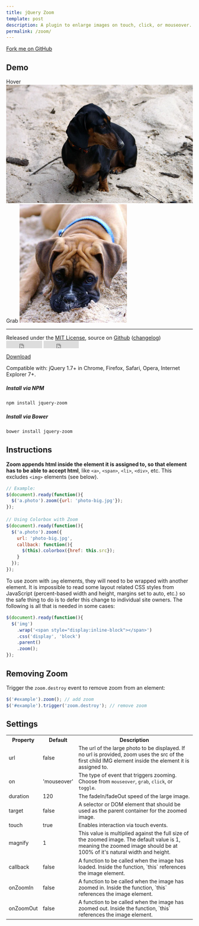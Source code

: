 ```yaml
---
title: jQuery Zoom
template: post
description: A plugin to enlarge images on touch, click, or mouseover.
permalink: /zoom/
---
```


<a href="http://github.com/jackmoore/zoom/tree/master" id='fork'>Fork me on GitHub</a>

## Demo

<span class='zoom' id='ex1'>
  <span>Hover</span>
  <img src='/img/daisy.jpg' width='555' height='320' alt='Daisy on the Ohoopee'>
</span><span class='zoom' id='ex2'>
  <span>Grab</span>
  <img src='/img/roxy.jpg' width='290' height='320' alt='Roxy on the Ohoopee'>
</span>

___

<p>Released under the <a href='http://www.opensource.org/licenses/mit-license.php'>MIT License</a>, source on <a href='http://github.com/jackmoore/zoom'>Github</a> (<a href='http://github.com/jackmoore/zoom#changelog'>changelog</a>) &nbsp;<iframe style='vertical-align: middle' src="http://ghbtns.com/github-btn.html?user=jackmoore&amp;repo=zoom&amp;type=watch&amp;count=true" allowtransparency="true" frameborder="0" scrolling="0" width="97" height="20"></iframe> <iframe style='vertical-align: middle' src="http://ghbtns.com/github-btn.html?user=jackmoore&amp;repo=zoom&amp;type=fork&amp;count=true" allowtransparency="true" frameborder="0" scrolling="0" width="95" height="20"></iframe></p>

<a class='download' href='https://github.com/jackmoore/zoom/archive/master.zip'><i class='icon-download-alt'></i> Download</a>

Compatible with: jQuery 1.7+ in Chrome, Firefox, Safari, Opera, Internet Explorer 7+.

##### Install via NPM
```bash
npm install jquery-zoom
```

##### Install via Bower
```bash
bower install jquery-zoom
```

## Instructions

**Zoom appends html inside the element it is assigned to, so that element has to be able to accept html**, like `<a>`, `<span>`, `<li>`, `<div>`, etc.  This excludes `<img>` elements (see below).

```javascript
// Example:
$(document).ready(function(){
  $('a.photo').zoom({url: 'photo-big.jpg'});
});

// Using Colorbox with Zoom
$(document).ready(function(){
  $('a.photo').zoom({
    url: 'photo-big.jpg', 
    callback: function(){
      $(this).colorbox({href: this.src});
    }
  });
});
```

To use zoom with `img` elements, they will need to be wrapped with another element. It is impossible to read some layout related CSS styles from JavaScript (percent-based width and height, margins set to auto, etc.) so the safe thing to do is to defer this change to individual site owners.  The following is all that is needed in some cases:

```javascript
$(document).ready(function(){
  $('img')
    .wrap('<span style="display:inline-block"></span>')
    .css('display', 'block')
    .parent()
    .zoom();
});
```

## Removing Zoom

Trigger the `zoom.destroy` event to remove zoom from an element:

```javascript
$('#example').zoom(); // add zoom
$('#example').trigger('zoom.destroy'); // remove zoom
```

## Settings

<table>
  <tr>
    <th>Property
    <th>Default
    <th>Description
  <tr>
    <td>url
    <td>false
    <td>The url of the large photo to be displayed.  If no url is provided, zoom uses the src of the first child IMG element inside the element it is assigned to.
  <tr>
    <td>on
    <td>'mouseover'
    <td>The type of event that triggers zooming.  Choose from <code>mouseover</code>, <code>grab</code>, <code>click</code>, or <code>toggle</code>.
  <tr>
    <td>duration
    <td>120
    <td>The fadeIn/fadeOut speed of the large image.
  <tr>
    <td>target
    <td>false
    <td>A selector or DOM element that should be used as the parent container for the zoomed image.
  <tr>
    <td>touch
    <td>true
    <td>Enables interaction via touch events.
  <tr>
    <td>magnify
    <td>1
    <td>This value is multiplied against the full size of the zoomed image.  The default value is 1, meaning the zoomed image should be at 100% of it's natural width and height.
  <tr>
    <td>callback
    <td>false
    <td>A function to be called when the image has loaded.  Inside the function, `this` references the image element.
  <tr>
    <td>onZoomIn
    <td>false
    <td>A function to be called when the image has zoomed in.  Inside the function, `this` references the image element.
  <tr>
    <td>onZoomOut
    <td>false
    <td>A function to be called when the image has zoomed out.  Inside the function, `this` references the image element.
</table>

<script src='/js/jquery.js'></script>
<script src='/js/jquery.zoom.js'></script>

<script>
  if ($ && $.fn.zoom) {
    $('#ex1').zoom();
    $('#ex2').zoom({ on:'grab' });
  }
</script>